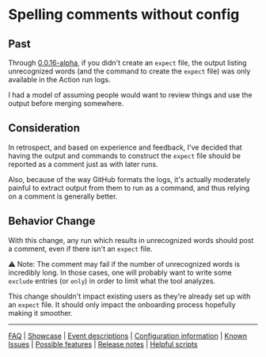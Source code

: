 # Spelling comments without config

## Past

Through [0.0.16-alpha](https://github.com/check-spelling/check-spelling/releases/tag/0.0.16-alpha), if you didn't create an `expect` file, the output listing unrecognized words (and the command to create the `expect` file) was only available in the Action run logs.

I had a model of assuming people would want to review things and use the output before merging somewhere.

## Consideration

In retrospect, and based on experience and feedback, I've decided that having the output and commands to construct the `expect` file should be reported as a comment just as with later runs.

Also, because of the way GitHub formats the logs, it's actually moderately painful to extract output from them to run as a command, and thus relying on a comment is generally better.

## Behavior Change

With this change, any run which results in unrecognized words should post a comment, even if there isn't an `expect` file.

⚠️ Note: The comment may fail if the number of unrecognized words is incredibly long.
In those cases, one will probably want to write some `exclude` entries (or `only`) in order to limit what the tool analyzes.

This change shouldn't impact existing users as they're already set up with an `expect` file.
It should only impact the onboarding process hopefully making it smoother.

---
[FAQ](FAQ.md) | [Showcase](Showcase.md) | [Event descriptions](Event-descriptions.md) | [Configuration information](Configuration-information.md) | [Known Issues](Known-Issues.md) | [Possible features](Possible-features.md) | [Release notes](Release-notes.md) | [Helpful scripts](Helpful-scripts.md)
